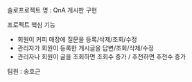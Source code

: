 
솔로프로젝트 명 : QnA 게시판 구현

프로젝트 핵심 기능
- 회원이 커피 매장에 질문을 등록/삭제/조회/수정
- 관리자가 회원이 등록한 게시글을 답변/조회/삭제/수정
- 관리자나 회원이 글을 조회하면 조회수 증가 / 추천하면 추천수 증가

팀원 : 송호근

